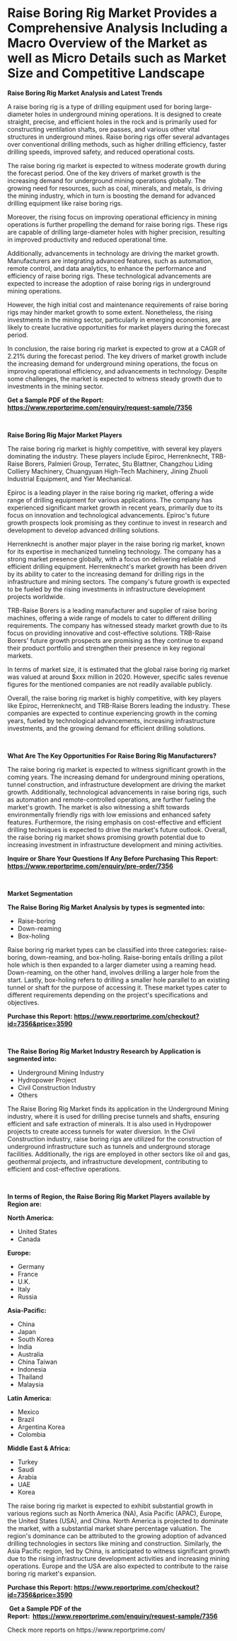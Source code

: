 <p><h1>Raise Boring Rig Market Provides a Comprehensive Analysis Including a Macro Overview of the Market as well as Micro Details such as Market Size and Competitive Landscape</h1></p><p><strong>Raise Boring Rig Market Analysis and Latest Trends</strong></p>
<p><p>A raise boring rig is a type of drilling equipment used for boring large-diameter holes in underground mining operations. It is designed to create straight, precise, and efficient holes in the rock and is primarily used for constructing ventilation shafts, ore passes, and various other vital structures in underground mines. Raise boring rigs offer several advantages over conventional drilling methods, such as higher drilling efficiency, faster drilling speeds, improved safety, and reduced operational costs.</p><p>The raise boring rig market is expected to witness moderate growth during the forecast period. One of the key drivers of market growth is the increasing demand for underground mining operations globally. The growing need for resources, such as coal, minerals, and metals, is driving the mining industry, which in turn is boosting the demand for advanced drilling equipment like raise boring rigs.</p><p>Moreover, the rising focus on improving operational efficiency in mining operations is further propelling the demand for raise boring rigs. These rigs are capable of drilling large-diameter holes with higher precision, resulting in improved productivity and reduced operational time.</p><p>Additionally, advancements in technology are driving the market growth. Manufacturers are integrating advanced features, such as automation, remote control, and data analytics, to enhance the performance and efficiency of raise boring rigs. These technological advancements are expected to increase the adoption of raise boring rigs in underground mining operations.</p><p>However, the high initial cost and maintenance requirements of raise boring rigs may hinder market growth to some extent. Nonetheless, the rising investments in the mining sector, particularly in emerging economies, are likely to create lucrative opportunities for market players during the forecast period.</p><p>In conclusion, the raise boring rig market is expected to grow at a CAGR of 2.21% during the forecast period. The key drivers of market growth include the increasing demand for underground mining operations, the focus on improving operational efficiency, and advancements in technology. Despite some challenges, the market is expected to witness steady growth due to investments in the mining sector.</p></p>
<p><strong>Get a Sample PDF of the Report:&nbsp; <a href="https://www.reportprime.com/enquiry/request-sample/7356">https://www.reportprime.com/enquiry/request-sample/7356</a></strong></p>
<p>&nbsp;</p>
<p><strong>Raise Boring Rig Major Market Players</strong></p>
<p><p>The raise boring rig market is highly competitive, with several key players dominating the industry. These players include Epiroc, Herrenknecht, TRB-Raise Borers, Palmieri Group, Terratec, Stu Blattner, Changzhou Liding Colliery Machinery, Chuangyuan High-Tech Machinery, Jining Zhuoli Industrial Equipment, and Yier Mechanical.</p><p>Epiroc is a leading player in the raise boring rig market, offering a wide range of drilling equipment for various applications. The company has experienced significant market growth in recent years, primarily due to its focus on innovation and technological advancements. Epiroc's future growth prospects look promising as they continue to invest in research and development to develop advanced drilling solutions.</p><p>Herrenknecht is another major player in the raise boring rig market, known for its expertise in mechanized tunneling technology. The company has a strong market presence globally, with a focus on delivering reliable and efficient drilling equipment. Herrenknecht's market growth has been driven by its ability to cater to the increasing demand for drilling rigs in the infrastructure and mining sectors. The company's future growth is expected to be fueled by the rising investments in infrastructure development projects worldwide.</p><p>TRB-Raise Borers is a leading manufacturer and supplier of raise boring machines, offering a wide range of models to cater to different drilling requirements. The company has witnessed steady market growth due to its focus on providing innovative and cost-effective solutions. TRB-Raise Borers' future growth prospects are promising as they continue to expand their product portfolio and strengthen their presence in key regional markets.</p><p>In terms of market size, it is estimated that the global raise boring rig market was valued at around $xxx million in 2020. However, specific sales revenue figures for the mentioned companies are not readily available publicly.</p><p>Overall, the raise boring rig market is highly competitive, with key players like Epiroc, Herrenknecht, and TRB-Raise Borers leading the industry. These companies are expected to continue experiencing growth in the coming years, fueled by technological advancements, increasing infrastructure investments, and the growing demand for efficient drilling solutions.</p></p>
<p>&nbsp;</p>
<p><strong>What Are The Key Opportunities For Raise Boring Rig Manufacturers?</strong></p>
<p><p>The raise boring rig market is expected to witness significant growth in the coming years. The increasing demand for underground mining operations, tunnel construction, and infrastructure development are driving the market growth. Additionally, technological advancements in raise boring rigs, such as automation and remote-controlled operations, are further fueling the market's growth. The market is also witnessing a shift towards environmentally friendly rigs with low emissions and enhanced safety features. Furthermore, the rising emphasis on cost-effective and efficient drilling techniques is expected to drive the market's future outlook. Overall, the raise boring rig market shows promising growth potential due to increasing investment in infrastructure development and mining activities.</p></p>
<p><strong>Inquire or Share Your Questions If Any Before Purchasing This Report: <a href="https://www.reportprime.com/enquiry/pre-order/7356">https://www.reportprime.com/enquiry/pre-order/7356</a></strong></p>
<p>&nbsp;</p>
<p><strong>Market Segmentation</strong></p>
<p><strong>The Raise Boring Rig Market Analysis by types is segmented into:</strong></p>
<p><ul><li>Raise-boring</li><li>Down-reaming</li><li>Box-holing</li></ul></p>
<p><p>Raise boring rig market types can be classified into three categories: raise-boring, down-reaming, and box-holing. Raise-boring entails drilling a pilot hole which is then expanded to a larger diameter using a reaming head. Down-reaming, on the other hand, involves drilling a larger hole from the start. Lastly, box-holing refers to drilling a smaller hole parallel to an existing tunnel or shaft for the purpose of accessing it. These market types cater to different requirements depending on the project's specifications and objectives.</p></p>
<p><strong>Purchase this Report:&nbsp;<a href="https://www.reportprime.com/checkout?id=7356&price=3590">https://www.reportprime.com/checkout?id=7356&price=3590</a></strong></p>
<p>&nbsp;</p>
<p><strong>The Raise Boring Rig Market Industry Research by Application is segmented into:</strong></p>
<p><ul><li>Underground Mining Industry</li><li>Hydropower Project</li><li>Civil Construction Industry</li><li>Others</li></ul></p>
<p><p>The Raise Boring Rig Market finds its application in the Underground Mining industry, where it is used for drilling precise tunnels and shafts, ensuring efficient and safe extraction of minerals. It is also used in Hydropower projects to create access tunnels for water diversion. In the Civil Construction industry, raise boring rigs are utilized for the construction of underground infrastructure such as tunnels and underground storage facilities. Additionally, the rigs are employed in other sectors like oil and gas, geothermal projects, and infrastructure development, contributing to efficient and cost-effective operations.</p></p>
<p>&nbsp;</p>
<p><strong>In terms of Region, the Raise Boring Rig Market Players available by Region are:</strong></p>
<p>
    <p> <strong> North America: </strong>
        <ul>
            <li>United States</li>
            <li>Canada</li>
        </ul>
        </p> 
    <p> <strong> Europe: </strong>
        <ul>
            <li>Germany</li>
            <li>France</li>
            <li>U.K.</li>
            <li>Italy</li>
            <li>Russia</li>
        </ul>
        </p> 
    <p> <strong> Asia-Pacific: </strong>
        <ul>
            <li>China</li>
            <li>Japan</li>
            <li>South Korea</li>
            <li>India</li>
            <li>Australia</li>
            <li>China Taiwan</li>
            <li>Indonesia</li>
            <li>Thailand</li>
            <li>Malaysia</li>
        </ul>
        </p> 
    <p> <strong> Latin America: </strong>
        <ul>
            <li>Mexico</li>
            <li>Brazil</li>
            <li>Argentina Korea</li>
            <li>Colombia</li>
        </ul>
        </p> 
    <p> <strong> Middle East & Africa: </strong>
        <ul>
            <li>Turkey</li>
            <li>Saudi</li>
            <li>Arabia</li>
            <li>UAE</li>
            <li>Korea</li>
        </ul>
    </p>
    </p>
<p><p>The raise boring rig market is expected to exhibit substantial growth in various regions such as North America (NA), Asia Pacific (APAC), Europe, the United States (USA), and China. North America is projected to dominate the market, with a substantial market share percentage valuation. The region's dominance can be attributed to the growing adoption of advanced drilling technologies in sectors like mining and construction. Similarly, the Asia Pacific region, led by China, is anticipated to witness significant growth due to the rising infrastructure development activities and increasing mining operations. Europe and the USA are also expected to contribute to the raise boring rig market's expansion.</p></p>
<p><strong>Purchase this Report: <a href="https://www.reportprime.com/checkout?id=7356&price=3590">https://www.reportprime.com/checkout?id=7356&price=3590</a></strong></p>
<p>&nbsp;<strong>Get a Sample PDF of the Report:&nbsp;&nbsp;<a href="https://www.reportprime.com/enquiry/request-sample/7356">https://www.reportprime.com/enquiry/request-sample/7356</a></strong></p>
<p><strong></strong></p>
<p>Check more reports on https://www.reportprime.com/</p>